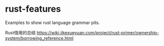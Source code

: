 # rust-features
Examples to show rust language grammar pits.

Rust借用的总结
https://wiki.jikexueyuan.com/project/rust-primer/ownership-system/borrowing_reference.html
